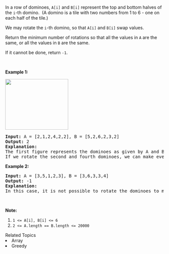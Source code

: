 <p>In a row of dominoes, <code>A[i]</code> and <code>B[i]</code> represent the top and bottom halves of the <code>i</code>-th domino.&nbsp; (A domino is a tile with two numbers from 1 to 6 - one on each half of the tile.)</p>

<p>We may rotate the <code>i</code>-th domino, so that <code>A[i]</code> and <code>B[i]</code> swap values.</p>

<p>Return the minimum number of rotations so that all the values in <code>A</code> are the same, or all the values in <code>B</code>&nbsp;are the same.</p>

<p>If it cannot be done, return <code>-1</code>.</p>

<p>&nbsp;</p>

<p><strong>Example 1:</strong></p>

<p><img alt="" src="https://assets.leetcode.com/uploads/2019/03/08/domino.png" style="height: 161px; width: 200px;" /></p>

<pre>
<strong>Input: </strong>A = <span id="example-input-1-1">[2,1,2,4,2,2]</span>, B = <span id="example-input-1-2">[5,2,6,2,3,2]</span>
<strong>Output: </strong><span id="example-output-1">2</span>
<strong>Explanation: </strong>
The first figure represents the dominoes as given by A and B: before we do any rotations.
If we rotate the second and fourth dominoes, we can make every value in the top row equal to 2, as indicated by the second figure.
</pre>

<p><strong>Example 2:</strong></p>

<pre>
<strong>Input: </strong>A = <span id="example-input-2-1">[3,5,1,2,3]</span>, B = <span id="example-input-2-2">[3,6,3,3,4]</span>
<strong>Output: </strong><span id="example-output-2">-1</span>
<strong>Explanation: </strong>
In this case, it is not possible to rotate the dominoes to make one row of values equal.
</pre>

<p>&nbsp;</p>

<p><strong>Note:</strong></p>

<ol>
	<li><code>1 &lt;= A[i], B[i] &lt;= 6</code></li>
	<li><code>2 &lt;= A.length == B.length &lt;= 20000</code></li>
</ol>
<div><div>Related Topics</div><div><li>Array</li><li>Greedy</li></div></div>